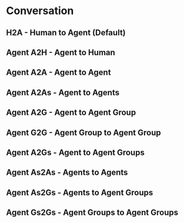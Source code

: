 # Conversation

## H2A - Human to Agent (Default)
## Agent A2H - Agent to Human
## Agent A2A - Agent to Agent
## Agent A2As - Agent to Agents
## Agent A2G - Agent to Agent Group
## Agent G2G - Agent Group to Agent Group
## Agent A2Gs - Agent to Agent Groups
## Agent As2As - Agents to Agents
## Agent As2Gs - Agents to Agent Groups
## Agent Gs2Gs - Agent Groups to Agent Groups


